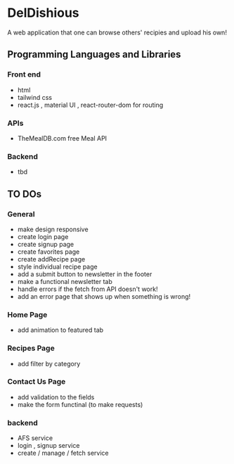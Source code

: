 # DelDishious

A web application that one can browse others' recipies and upload his own!

## Programming Languages and Libraries

### Front end

- html
- tailwind css
- react.js , material UI , react-router-dom for routing

### APIs

- TheMealDB.com free Meal API

### Backend

- tbd

## TO DOs

### General

- make design responsive
- create login page
- create signup page
- create favorites page
- create addRecipe page
- style individual recipe page
- add a submit button to newsletter in the footer
- make a functional newsletter tab
- handle errors if the fetch from API doesn't work!
- add an error page that shows up when something is wrong!

### Home Page

- add animation to featured tab

### Recipes Page

- add filter by category

### Contact Us Page

- add validation to the fields
- make the form functinal (to make requests)

### backend

- AFS service
- login , signup service
- create / manage / fetch service
